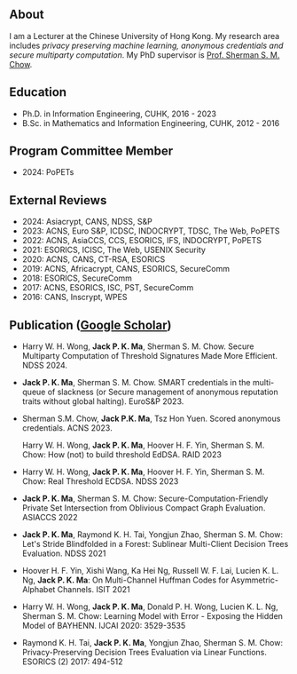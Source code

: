 
## About
I am a Lecturer at the Chinese University of Hong Kong. My research area includes *privacy preserving machine learning, anonymous credentials and secure multiparty computation*. My PhD supervisor is [Prof. Sherman S. M. Chow](https://staff.ie.cuhk.edu.hk/~smchow/).

## Education
- Ph.D. in Information Engineering, CUHK, 2016 - 2023 
- B.Sc. in Mathematics and Information Engineering, CUHK, 2012 - 2016

## Program Committee Member

- 2024: PoPETs

## External Reviews 
- 2024: Asiacrypt, CANS, NDSS, S&P
- 2023: ACNS, Euro S&P, ICDSC, INDOCRYPT, TDSC, The Web, PoPETS
- 2022: ACNS, AsiaCCS, CCS, ESORICS, IFS, INDOCRYPT, PoPETS
- 2021: ESORICS, ICISC, The Web, USENIX Security 
- 2020: ACNS, CANS, CT-RSA, ESORICS 
- 2019: ACNS, Africacrypt, CANS, ESORICS, SecureComm 
- 2018: ESORICS, SecureComm
- 2017: ACNS, ESORICS, ISC, PST, SecureComm  
- 2016: CANS, Inscrypt, WPES


## Publication ([Google Scholar](https://scholar.google.com.hk/citations?user=effH0oAAAAAJ))

- Harry W. H. Wong, **Jack P. K. Ma**, Sherman S. M. Chow. Secure Multiparty Computation of Threshold Signatures Made More Efficient. NDSS 2024.

- **Jack P. K. Ma**, Sherman S. M. Chow. SMART credentials in the multi-queue of slackness (or Secure management of anonymous reputation traits without global halting). EuroS&P 2023.

- Sherman S.M. Chow, **Jack P.K. Ma**, Tsz Hon Yuen. Scored anonymous credentials. ACNS 2023.

  Harry W. H. Wong, **Jack P. K. Ma**, Hoover H. F. Yin, Sherman S. M. Chow: How (not) to build threshold EdDSA. RAID 2023

- Harry W. H. Wong, **Jack P. K. Ma**, Hoover H. F. Yin, Sherman S. M. Chow: Real Threshold ECDSA. NDSS 2023

- **Jack P. K. Ma**, Sherman S. M. Chow: Secure-Computation-Friendly Private Set Intersection from Oblivious Compact Graph Evaluation. ASIACCS 2022

- **Jack P. K. Ma**, Raymond K. H. Tai, Yongjun Zhao, Sherman S. M. Chow: Let's Stride Blindfolded in a Forest: Sublinear Multi-Client Decision Trees Evaluation. NDSS 2021

- Hoover H. F. Yin, Xishi Wang, Ka Hei Ng, Russell W. F. Lai, Lucien K. L. Ng, **Jack P. K. Ma**: On Multi-Channel Huffman Codes for Asymmetric-Alphabet Channels. ISIT 2021

- Harry W. H. Wong, **Jack P. K. Ma**, Donald P. H. Wong, Lucien K. L. Ng, Sherman S. M. Chow: Learning Model with Error - Exposing the Hidden Model of BAYHENN. IJCAI 2020: 3529-3535

- Raymond K. H. Tai, **Jack P. K. Ma**, Yongjun Zhao, Sherman S. M. Chow: Privacy-Preserving Decision Trees Evaluation via Linear Functions. ESORICS (2) 2017: 494-512
